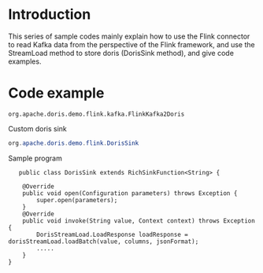 <!-- 
Licensed to the Apache Software Foundation (ASF) under one
or more contributor license agreements.  See the NOTICE file
distributed with this work for additional information
regarding copyright ownership.  The ASF licenses this file
to you under the Apache License, Version 2.0 (the
"License"); you may not use this file except in compliance
with the License.  You may obtain a copy of the License at

  http://www.apache.org/licenses/LICENSE-2.0

Unless required by applicable law or agreed to in writing,
software distributed under the License is distributed on an
"AS IS" BASIS, WITHOUT WARRANTIES OR CONDITIONS OF ANY
KIND, either express or implied.  See the License for the
specific language governing permissions and limitations
under the License.
-->

# Introduction

This series of sample codes mainly explain how to use the Flink connector to read Kafka data from the perspective of the
Flink framework, and use the StreamLoad method to store doris (DorisSink method), and give code examples.

# Code example

```
org.apache.doris.demo.flink.kafka.FlinkKafka2Doris
```

Custom doris sink

```java
org.apache.doris.demo.flink.DorisSink
```

Sample program

```
   public class DorisSink extends RichSinkFunction<String> {

    @Override
    public void open(Configuration parameters) throws Exception {
        super.open(parameters);
    }
    @Override
    public void invoke(String value, Context context) throws Exception {
        DorisStreamLoad.LoadResponse loadResponse = dorisStreamLoad.loadBatch(value, columns, jsonFormat);
        .....
    }
}
```




